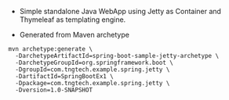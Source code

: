 * Simple standalone Java WebApp using Jetty as Container and Thymeleaf as templating engine.

* Generated from Maven archetype

```
mvn archetype:generate \
  -DarchetypeArtifactId=spring-boot-sample-jetty-archetype \
  -DarchetypeGroupId=org.springframework.boot \
  -DgroupId=com.tngtech.example.spring.jetty \
  -DartifactId=SpringBootEx1 \
  -Dpackage=com.tngtech.example.spring.jetty \
  -Dversion=1.0-SNAPSHOT
```
